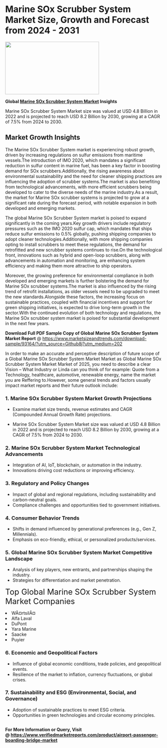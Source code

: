 <H1>Marine SOx Scrubber System Market Size, Growth and Forecast from 2024 - 2031</H1><img class="aligncenter size-medium wp-image-584254" src="https://thirdeyenews.in/wp-content/uploads/2024/09/Global-Market-Research-300x168.jpeg" alt="" width="300" height="168" /><p><strong>Global&nbsp;<a href="https://www.marketsizeandtrends.com/download-sample/93164/?utm_source=Github8j?utm_medium=202">Marine SOx Scrubber System Market</a> Insights</strong></p><p>Marine SOx Scrubber System Market size was valued at USD 4.8 Billion in 2022 and is projected to reach USD 8.2 Billion by 2030, growing at a CAGR of 7.5% from 2024 to 2030.</p><p><h2>Market Growth Insights</h2> <p>The Marine SOx Scrubber System market is experiencing robust growth, driven by increasing regulations on sulfur emissions from maritime vessels.The introduction of IMO 2020, which mandates a significant reduction in sulfur content in marine fuel, has been a key factor in boosting demand for SOx scrubbers.Additionally, the rising awareness about environmental sustainability and the need for cleaner shipping practices are influencing the adoption of scrubber systems.The market is also benefiting from technological advancements, with more efficient scrubbers being developed to cater to the diverse needs of the marine industry.As a result, the market for Marine SOx scrubber systems is projected to grow at a significant rate during the forecast period, with notable expansion in both developed and emerging markets.</p> <p>The global Marine SOx Scrubber System market is poised to expand significantly in the coming years.Key growth drivers include regulatory pressures such as the IMO 2020 sulfur cap, which mandates that ships reduce sulfur emissions to 0.5% globally, pushing shipping companies to adopt cleaner technologies.Additionally, with more shipping companies opting to install scrubbers to meet these regulations, the demand for retrofitted and new scrubber systems continues to rise.On the technological front, innovations such as hybrid and open-loop scrubbers, along with advancements in automation and monitoring, are enhancing system efficiency and making them more attractive to ship operators.</p> <p>Moreover, the growing preference for environmental compliance in both developed and emerging markets is further bolstering the demand for Marine SOx scrubber systems.The market is also influenced by the rising trend of retrofit installations, as older vessels need to be upgraded to meet the new standards.Alongside these factors, the increasing focus on sustainable practices, coupled with financial incentives and support for green shipping initiatives, is expected to drive long-term growth in the sector.With the continued evolution of both technology and regulations, the Marine SOx scrubber system market is poised for substantial development in the next few years.</p> <p><span class=""><strong>Download Full PDF Sample Copy of Global Marine SOx Scrubber System Market Report</strong> @ <a href="https://www.marketsizeandtrends.com/download-sample/93164/?utm_source=Github8j?utm_medium=202" target="_blank">https://www.marketsizeandtrends.com/download-sample/93164/?utm_source=Github8j?utm_medium=202</a></span></p><p>In order to make an accurate and perceptive description of future scope of a Global&nbsp;Marine SOx Scrubber System Market Market as Global&nbsp;Marine SOx Scrubber System Market Market of 2025, you need to describe a clear Vision &ndash; What Industry or Linda can you think of for example: Quote from a Technology, healthcare, automotive, renewable energy, name the market you are Reffering to.However, some general trends and factors usually impact market reports and their future outlook include:</p><h3>1.&nbsp;<strong>Marine SOx Scrubber System Market Growth Projections</strong></h3><ul><li>Examine market size trends, revenue estimates and CAGR (Compounded Annual Growth Rate) projections.</li><li><p>Marine SOx Scrubber System Market size was valued at USD 4.8 Billion in 2022 and is projected to reach USD 8.2 Billion by 2030, growing at a CAGR of 7.5% from 2024 to 2030.</p></li></ul><h3>2.&nbsp;<strong>Marine SOx Scrubber System Market Technological Advancements</strong></h3><ul><li>Integration of AI, IoT, blockchain, or automation in the industry.</li><li>Innovations driving cost reductions or improving efficiency.</li></ul><h3>3.&nbsp;<strong>Regulatory and Policy Changes</strong></h3><ul><li>Impact of global and regional regulations, including sustainability and carbon-neutral goals.</li><li>Compliance challenges and opportunities tied to government initiatives.</li></ul><h3>4.&nbsp;<strong>Consumer Behavior Trends</strong></h3><ul><li>Shifts in demand influenced by generational preferences (e.g., Gen Z, Millennials).</li><li>Emphasis on eco-friendly, ethical, or personalized products/services.</li></ul><h3>5.&nbsp;<strong>Global Marine SOx Scrubber System Market Competitive Landscape</strong></h3><ul><li>Analysis of key players, new entrants, and partnerships shaping the industry.</li><li>Strategies for differentiation and market penetration.</li></ul><p data-pm-slice="1 1 []"><span style="color: inherit; font-family: inherit; font-size: 25px;">Top Global Marine SOx Scrubber System Market Companies</span></p><div class="" data-test-id=""><p><li>WÃ¤rtsilÃ¤</li><li> Alfa Laval</li><li> DuPont</li><li> Yara Marine</li><li> Saacke</li><li> Puyier</li></p></div><h3>6.&nbsp;<strong>Economic and Geopolitical Factors</strong></h3><ul><li>Influence of global economic conditions, trade policies, and geopolitical events.</li><li>Resilience of the market to inflation, currency fluctuations, or global crises.</li></ul><h3>7.&nbsp;<strong>Sustainability and ESG (Environmental, Social, and Governance)</strong></h3><ul><li>Adoption of sustainable practices to meet ESG criteria.</li><li>Opportunities in green technologies and circular economy principles.</li></ul><h2><strong style="font-size: 14px;">For More Information or Query, Visit @&nbsp;</strong><a style="background-color: #ffffff; font-size: 14px;" href="https://www.marketsizeandtrends.com/report/marine-sox-scrubber-system-market/" target="_blank">https://www.verifiedmarketreports.com/product/airport-passenger-boarding-bridge-market</a></h2>